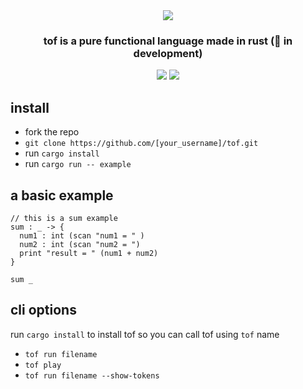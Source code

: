 
<div align="center">
<img src="https://github.com/tanay-pingalkar/tof/blob/main/logo.png"><img>
</div>
<div align="center">
  <h3>tof is a pure functional language made in rust (🚧 in development)</h3>
  <img src="https://img.shields.io/github/stars/tanay-pingalkar/tof"></img>
  <img src="https://img.shields.io/github/license/tanay-pingalkar/tof?label=license"></img>
</div>

## install
- fork the repo
- `git clone https://github.com/[your_username]/tof.git`
- run `cargo install`
- run `cargo run -- example`



## a basic example
```
// this is a sum example
sum : _ -> {
  num1 : int (scan "num1 = " )
  num2 : int (scan "num2 = ")
  print "result = " (num1 + num2)
}

sum _
```

## cli options
run `cargo install` to install tof so you can call tof using `tof` name <br>
- `tof run filename` 
- `tof play` 
- `tof run filename --show-tokens` 
